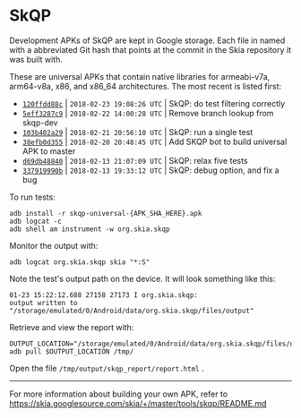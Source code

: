 SkQP
====

Development APKs of SkQP are kept in Google storage.  Each file in named
with a abbreviated Git hash that points at the commit in the Skia repository it
was built with.

These are universal APKs that contain native libraries for armeabi-v7a,
arm64-v8a, x86, and x86\_64 architectures. The most recent is listed first:

<!--
#!/bin/sh
BRANCH=origin/skqp/dev
for commit in $(git log $BRANCH -30 -\-format=%H) ; do
    U='https://storage.googleapis.com/skia-skqp/skqp-universal-'
    URL="${U}$(git log -1 -\-format=%h $commit).apk"
    if [ 200 -ne "$(curl -s -o /dev/null -w "%{http_code}" "$URL")" ] ; then
        continue
    fi
    TZ='' git log \
        -\-date='format-local:%Y-%m-%d %H:%M:%S %Z' -1 $commit \
        -\-format="  * [\`%h\`](${U}%h.apk)%n    | \`%cd\` | %<(50,trunc)%s"
done
-->

  * [`120ffdd88c`](https://storage.googleapis.com/skia-skqp/skqp-universal-120ffdd88c.apk)
    | `2018-02-23 19:08:26 UTC` | SkQP:  do test filtering correctly
  * [`5eff3287c9`](https://storage.googleapis.com/skia-skqp/skqp-universal-5eff3287c9.apk)
    | `2018-02-22 14:00:28 UTC` | Remove branch lookup from skqp-dev
  * [`103b402a29`](https://storage.googleapis.com/skia-skqp/skqp-universal-103b402a29.apk)
    | `2018-02-21 20:56:10 UTC` | SkQP: run a single test
  * [`38efb0d355`](https://storage.googleapis.com/skia-skqp/skqp-universal-38efb0d355.apk)
    | `2018-02-20 20:48:45 UTC` | Add SKQP bot to build universal APK to master
  * [`d69db48840`](https://storage.googleapis.com/skia-skqp/skqp-universal-d69db48840.apk)
    | `2018-02-13 21:07:09 UTC` | SkQP: relax five tests
  * [`337919990b`](https://storage.googleapis.com/skia-skqp/skqp-universal-337919990b.apk)
    | `2018-02-13 19:33:12 UTC` | SkQP:  debug option, and fix a bug

To run tests:

    adb install -r skqp-universal-{APK_SHA_HERE}.apk
    adb logcat -c
    adb shell am instrument -w org.skia.skqp

Monitor the output with:

    adb logcat org.skia.skqp skia "*:S"

Note the test's output path on the device.  It will look something like this:

    01-23 15:22:12.688 27158 27173 I org.skia.skqp:
    output written to "/storage/emulated/0/Android/data/org.skia.skqp/files/output"

Retrieve and view the report with:

    OUTPUT_LOCATION="/storage/emulated/0/Android/data/org.skia.skqp/files/output"
    adb pull $OUTPUT_LOCATION /tmp/

Open the file `/tmp/output/skqp_report/report.html` .

* * *

For more information about building your own APK, refer to
https://skia.googlesource.com/skia/+/master/tools/skqp/README.md
